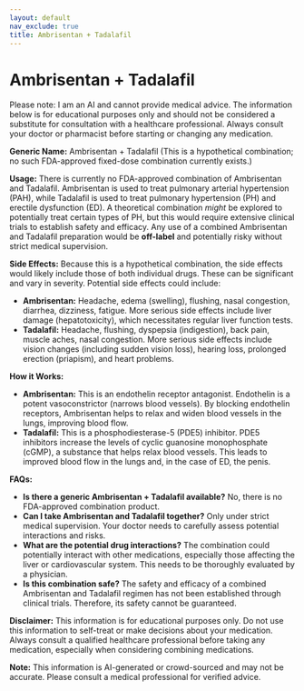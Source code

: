 ```yaml
---
layout: default
nav_exclude: true
title: Ambrisentan + Tadalafil
---
```


# Ambrisentan + Tadalafil

Please note: I am an AI and cannot provide medical advice.  The information below is for educational purposes only and should not be considered a substitute for consultation with a healthcare professional.  Always consult your doctor or pharmacist before starting or changing any medication.

**Generic Name:** Ambrisentan + Tadalafil (This is a hypothetical combination; no such FDA-approved fixed-dose combination currently exists.)

**Usage:**  There is currently no FDA-approved combination of Ambrisentan and Tadalafil.  Ambrisentan is used to treat pulmonary arterial hypertension (PAH), while Tadalafil is used to treat pulmonary hypertension (PH) and erectile dysfunction (ED).  A theoretical combination *might* be explored to potentially treat certain types of PH, but this would require extensive clinical trials to establish safety and efficacy.  Any use of a combined Ambrisentan and Tadalafil preparation would be **off-label** and potentially risky without strict medical supervision.


**Side Effects:** Because this is a hypothetical combination, the side effects would likely include those of both individual drugs.  These can be significant and vary in severity. Potential side effects could include:

* **Ambrisentan:** Headache, edema (swelling), flushing, nasal congestion, diarrhea, dizziness, fatigue.  More serious side effects include liver damage (hepatotoxicity), which necessitates regular liver function tests.
* **Tadalafil:** Headache, flushing, dyspepsia (indigestion), back pain, muscle aches, nasal congestion.  More serious side effects include vision changes (including sudden vision loss), hearing loss, prolonged erection (priapism), and heart problems.


**How it Works:**

* **Ambrisentan:** This is an endothelin receptor antagonist. Endothelin is a potent vasoconstrictor (narrows blood vessels). By blocking endothelin receptors, Ambrisentan helps to relax and widen blood vessels in the lungs, improving blood flow.
* **Tadalafil:** This is a phosphodiesterase-5 (PDE5) inhibitor. PDE5 inhibitors increase the levels of cyclic guanosine monophosphate (cGMP), a substance that helps relax blood vessels.  This leads to improved blood flow in the lungs and, in the case of ED, the penis.


**FAQs:**

* **Is there a generic Ambrisentan + Tadalafil available?** No, there is no FDA-approved combination product.
* **Can I take Ambrisentan and Tadalafil together?** Only under strict medical supervision.  Your doctor needs to carefully assess potential interactions and risks.
* **What are the potential drug interactions?**  The combination could potentially interact with other medications, especially those affecting the liver or cardiovascular system.  This needs to be thoroughly evaluated by a physician.
* **Is this combination safe?** The safety and efficacy of a combined Ambrisentan and Tadalafil regimen has not been established through clinical trials. Therefore, its safety cannot be guaranteed.


**Disclaimer:** This information is for educational purposes only.  Do not use this information to self-treat or make decisions about your medication.  Always consult a qualified healthcare professional before taking any medication, especially when considering combining medications.


**Note:** This information is AI-generated or crowd-sourced and may not be accurate. Please consult a medical professional for verified advice.